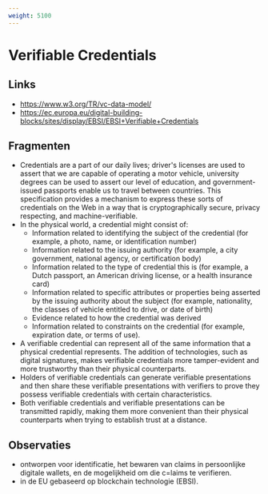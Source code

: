 ```yaml
---
weight: 5100
---
```


# Verifiable Credentials

## Links
- https://www.w3.org/TR/vc-data-model/
- https://ec.europa.eu/digital-building-blocks/sites/display/EBSI/EBSI+Verifiable+Credentials

## Fragmenten
- Credentials are a part of our daily lives; driver's licenses are used to assert that we are capable of operating a motor vehicle, university degrees can be used to assert our level of education, and government-issued passports enable us to travel between countries. This specification provides a mechanism to express these sorts of credentials on the Web in a way that is cryptographically secure, privacy respecting, and machine-verifiable.
-  In the physical world, a credential might consist of:
   - Information related to identifying the subject of the credential (for example, a photo, name, or identification number)
   - Information related to the issuing authority (for example, a city government, national agency, or certification body)
   - Information related to the type of credential this is (for example, a Dutch passport, an American driving license, or a health insurance card)
   - Information related to specific attributes or properties being asserted by the issuing authority about the subject (for example, nationality, the classes of vehicle entitled to drive, or date of birth)
   - Evidence related to how the credential was derived
   - Information related to constraints on the credential (for example, expiration date, or terms of use).
- A verifiable credential can represent all of the same information that a physical credential represents. The addition of technologies, such as digital signatures, makes verifiable credentials more tamper-evident and more trustworthy than their physical counterparts.
- Holders of verifiable credentials can generate verifiable presentations and then share these verifiable presentations with verifiers to prove they possess verifiable credentials with certain characteristics.
- Both verifiable credentials and verifiable presentations can be transmitted rapidly, making them more convenient than their physical counterparts when trying to establish trust at a distance.

## Observaties
- ontworpen voor identificatie, het bewaren van claims in persoonlijke digitale wallets, en de mogelijkheid om die c=laims te verifieren.
- in de EU gebaseerd op blockchain technologie (EBSI).
